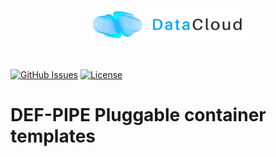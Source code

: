 <p align="center"><img width=50% src="https://raw.githubusercontent.com/DataCloud-project/toolbox/master/docs/img/datacloud_logo.png"></p>&nbsp;

[![GitHub Issues](https://img.shields.io/github/issues/DataCloud-project/DEF-PIPE-pluggable-container-templates.svg)](https://github.com/DataCloud-project/DEF-PIPE-pluggable-container-templates/issues)
[![License](https://img.shields.io/badge/license-Apache2.0-blue.svg)](https://opensource.org/licenses/Apache-2.0)

# DEF-PIPE Pluggable container templates
